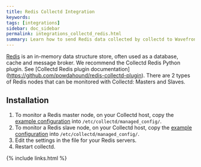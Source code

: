 ```yaml
---
title: Redis Collectd Integration
keywords:
tags: [integrations]
sidebar: doc_sidebar
permalink: integrations_collectd_redis.html
summary: Learn how to send Redis data collected by collectd to Wavefront.
---
```


[Redis](https://redis.io/) is an in-memory data structure store, often used as a database, cache and message broker. We recommend the Collectd Redis Python plugin. See [Collectd Redis plugin documentation] (https://github.com/powdahound/redis-collectd-plugin). There are 2 types of Redis nodes that can be monitored with Collectd: Masters and Slaves.



## Installation

1. To monitor a Redis master node, on your Collectd host, copy the [example configuration](https://github.com/wavefrontHQ/install/blob/master/managed_config/10-redis_master.conf) into `/etc/collectd/managed_config/`.
1. To monitor a Redis slave node, on your Collectd host, copy the [example configuration](https://github.com/wavefrontHQ/install/blob/master/managed_config/10-redis_slave.conf) into `/etc/collectd/managed_config/`.
1. Edit the settings in the file for your Redis servers.
1. Restart collectd.


{% include links.html %}

